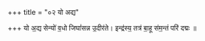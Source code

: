+++
title = "०२ यो अद्य"

+++
यो अ॒द्य सेन्यो॑ व॒धो जिघां॑सन्न उ॒दीर॑ते। इन्द्र॑स्य॒ तत्र॑ बा॒हू स॑म॒न्तं परि॑ दद्मः ॥